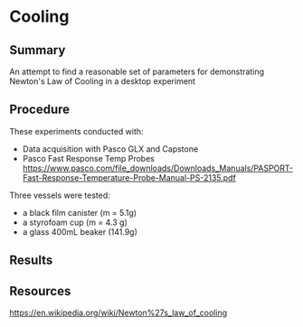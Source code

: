 # Cooling

## Summary

An attempt to find a reasonable set of parameters for demonstrating Newton's Law of Cooling in a desktop experiment

## Procedure

These experiments conducted with:

* Data acquisition with Pasco GLX and Capstone
* Pasco Fast Response Temp Probes <https://www.pasco.com/file_downloads/Downloads_Manuals/PASPORT-Fast-Response-Temperature-Probe-Manual-PS-2135.pdf>

Three vessels were tested:

* a black film canister (m = 5.1g)
* a styrofoam cup (m = 4.3 g)
* a glass 400mL beaker (141.9g)

## Results



## Resources

<https://en.wikipedia.org/wiki/Newton%27s_law_of_cooling>